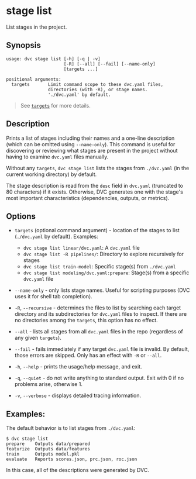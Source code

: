 # stage list

List <abbr>stages</abbr> in the project.

## Synopsis

```usage
usage: dvc stage list [-h] [-q | -v]
                      [-R] [--all] [--fail] [--name-only]
                      [targets ...]

positional arguments:
  targets       Limit command scope to these dvc.yaml files,
                directories (with -R), or stage names.
                './dvc.yaml' by default.
```

> See [`targets`](#options) for more details.

## Description

Prints a list of stages including their names and a one-line description (which
can be omitted using `--name-only`). This command is useful for discovering or
reviewing what stages are present in the project without having to examine
`dvc.yaml` files manually.

Without any `targets`, `dvc stage list` lists the stages from `./dvc.yaml` (in
the current working directory) by default.

The stage description is read from the `desc` field in `dvc.yaml` (truncated to
80 characters) if it exists. Otherwise, DVC generates one with the stage's most
important characteristics (dependencies, outputs, or metrics).

## Options

- `targets` (optional command argument) - location of the stages to list
  (`./dvc.yaml` by default). Examples:

  - `dvc stage list linear/dvc.yaml`: A `dvc.yaml` file
  - `dvc stage list -R pipelines/`: Directory to explore recursively for stages
  - `dvc stage list train-model`: Specific stage(s) from `./dvc.yaml`
  - `dvc stage list modeling/dvc.yaml:prepare`: Stage(s) from a specific
    `dvc.yaml` file

- `--name-only` - only lists stage names. Useful for scripting purposes (DVC
  uses it for shell tab completion).

- `-R`, `--recursive` - determines the files to list by searching each target
  directory and its subdirectories for `dvc.yaml` files to inspect. If there are
  no directories among the `targets`, this option has no effect.

- `--all` - lists all stages from all `dvc.yaml` files in the repo (regardless
  of any given `targets`).

- `--fail` - fails immediately if any target `dvc.yaml` file is invalid. By
  default, those errors are skipped. Only has an effect with `-R` or `--all`.

- `-h`, `--help` - prints the usage/help message, and exit.

- `-q`, `--quiet` - do not write anything to standard output. Exit with 0 if no
  problems arise, otherwise 1.

- `-v`, `--verbose` - displays detailed tracing information.

## Examples:

The default behavior is to list stages from `./dvc.yaml`:

```dvc
$ dvc stage list
prepare    Outputs data/prepared
featurize  Outputs data/features
train      Outputs model.pkl
evaluate   Reports scores.json, prc.json, roc.json
```

In this case, all of the descriptions were generated by DVC.
